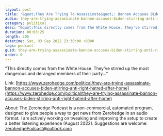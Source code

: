 ```yaml
---
layout: post
title: "&quot;They Are Trying To Assassinate&quot;: Bannon Accuses Biden Of Stirring Anti-Right Hatred After Home 'SWATed' Again"
audio: they-are-trying-assassinate-bannon-accuses-biden-stirring-anti-right-hatred-after-home-0
category: political
desc: "&quot;This directly comes from the White House. They've stirred up the most dangerous and deranged members of their party...&quot;"
duration: 00:03:25
length: 205
datetime: Sat, 03 Sep 2022 23:30:00 +0000
tags: podcast
guid: they-are-trying-assassinate-bannon-accuses-biden-stirring-anti-right-hatred-after-home-0
order: 0
---
```

&quot;This directly comes from the White House. They've stirred up the most dangerous and deranged members of their party...&quot;

Link: [https://www.zerohedge.com/political/they-are-trying-assassinate-bannon-accuses-biden-stirring-anti-right-hatred-after-home](https://www.zerohedge.com/political/they-are-trying-assassinate-bannon-accuses-biden-stirring-anti-right-hatred-after-home)

About: The Zerohedge Podcast is a non-commercial, automated program, designed to give people a way to get news from Zerohedge in an audio format.  I am actively working on tweaking and improving the setup to create a better listening experience (August 2022).  Suggestions are welcome: [zerohedgePodcast@outlook.com](mailto:zerohedgePodcast@outlook.com)